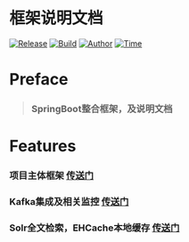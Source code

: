 框架说明文档
================
[![Release](https://img.shields.io/badge/build-springboot-green.svg)]()&nbsp;[![Build](https://img.shields.io/badge/release-2.0.0-blue.svg)]()&nbsp;[![Author](https://img.shields.io/badge/author-Xiaolong.Cao-yellow.svg)]()&nbsp;[![Time](https://img.shields.io/badge/time-2018.8.5-red.svg)]()&nbsp;

# Preface

> ### SpringBoot整合框架，及说明文档


# Features

### 项目主体框架 [传送门](https://github.com/1528992118/Document/blob/master/Enjoyor-Springboot%20%E6%A1%86%E6%9E%B6.md)
### Kafka集成及相关监控 [传送门](https://github.com/1528992118/Document/blob/master/Frame%EF%BC%88%E6%A0%B8%E5%BF%83%E6%A1%86%E6%9E%B6%EF%BC%89Kafka%E9%9B%86%E6%88%90%E5%92%8C%E7%9B%B8%E5%85%B3%E7%9B%91%E6%8E%A7.md)
### Solr全文检索，EHCache本地缓存 [传送门](https://github.com/1528992118/Document/blob/master/Solr%E5%85%A8%E6%96%87%E6%A3%80%E7%B4%A2%EF%BC%8CEHCache%E6%9C%AC%E5%9C%B0%E7%BC%93%E5%AD%98%EF%BC%8C%E9%83%A8%E5%88%86%E5%B8%B8%E7%94%A8%E9%A1%B5%E9%9D%A2%E5%AE%9A%E5%88%B6%EF%BC%88403%EF%BC%8C404%EF%BC%8C500%EF%BC%89.md)
